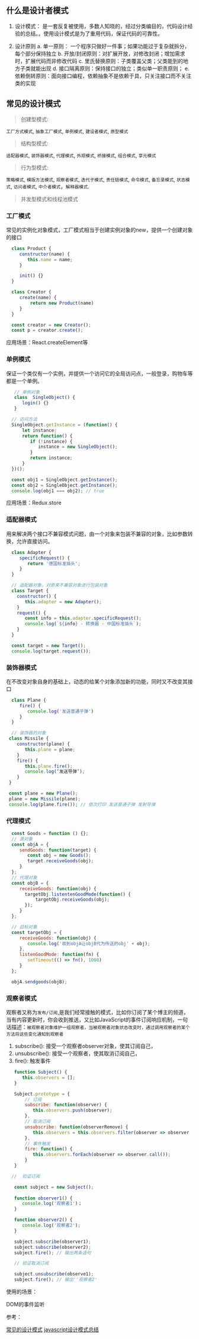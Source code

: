 ## 什么是设计者模式

1.  设计模式： 是一套反复被使用，多数人知晓的，经过分类编目的，代码设计经验的总结。。使用设计模式是为了重用代码，保证代码的可靠性。

2.  设计原则
  a. 单一原则： 一个程序只做好一件事；如果功能过于复杂就拆分，每个部分保持独立
  b. 开放/封闭原则：对扩展开放，对修改封闭；增加需求时，扩展代码而非修改代码
  c. 里氏替换原则：子类覆盖父类；父类能到的地方子类就能出现
  d. 接口隔离原则：保持接口的独立；类似单一职责原则；
  e. 依赖倒转原则：面向接口编程，依赖抽象不是依赖于具，只关注接口而不关注类的实现
 
## 常见的设计模式

> 创建型模式:

`工厂方式模式`, `抽象工厂模式`, `单例模式`, `建设者模式`, `原型模式`

> 结构型模式:

`适配器模式`, `装饰器模式`, `代理模式`, `外观模式`, `桥接模式`, `组合模式`, `享元模式`

> 行为型模式:

`策略模式`, `模版方法模式`, `观察者模式`, `迭代子模式`, `责任链模式`, `命令模式`, `备忘录模式`, `状态模式`, `访问者模式`, `中介者模式`，`解释器模式`.

> 并发型模式和线程池模式

### 工厂模式

常见的实例化对象模式，工厂模式相当于创建实例对象的new，提供一个创建对象的接口

```javascript
  class Product {
     constructor(name) {
        this.name = name;
     }

     init() {}
  }

  class Creator {
     create(name) {
         return new Product(name)
     }
  }

  const creator = new Creator();
  const p = creator.create();
```
应用场景：React.createElement等

### 单例模式

保证一个类仅有一个实例，并提供一个访问它的全局访问点，一般登录，购物车等都是一个单例。

```javascript
   // 单例对象
   class  SingleObject() {
      login() {}
   }

  // 访问方法
  SingleObject.getInstance = (function() {
      let instance;
      return function() {
         if (!instance) {
            instance = new SingleObject();
         }
         return instance;
      }
  })();

  const obj1 = SingleObject.getInstance();
  const obj2 = SingleObject.getInstance();
  console.log(obj1 === obj2); // true
```

应用场景：Redux.store

### 适配器模式

用来解决两个接口不兼容模式问题，由一个对象来包装不兼容的对象，比如参数转换，允许直接访问。

```javascript
  class Adapter {
     specificRequest() {
        return '德国标准插头';
     }
  }

  // 适配器对象，对原来不兼容对象进行包装对象
  class Target {
    constructor() {
       this.adapter = new Adapter();
    }
    request() {
       const info = this.adapter.specificRequest();
       console.log(`${info} - 转换器 - 中国标准插头`);
    }
  }

  const target = new Target();
  console.log(target.request());
```

### 装饰器模式

在不改变对象自身的基础上，动态的给某个对象添加新的功能，同时又不改变其接口

```javascript
  class Plane {
     fire() {
        console.log('发送普通子弹')
     }
  }

  // 装饰器的对象
 class Missile {
    constructor(plane) {
       this.plane = plane;
    }
    fire() {
       this.plane.fire();
       console.log(‘发送导弹’);
    }
 }

 const plane = new Plane();
 plane = new Missile(plane);
 console.log(plane.fire()); // 依次打印 发送普通子弹 发射导弹
```

### 代理模式
```javascript
  const Goods = function () {};
  // 源对象
  const objA = {
     sendGoods: function(target) {
        const obj = new Goods();
        target.receiveGoods(obj);
     }
  };
  // 代理对象
  const objB = {
     receiveGoods: function(obj) {
       targetObj.listentenGoodMode(function() {
           targetObj.receiveGoods(obj);
       });
     }
  };

  // 目标对象 
  const targetObj = {
     receiveGoods: function(obj) {
        console.log('收到objA让objB代为传送的obj' + obj);
     },
     listenGoodMode: function(fn) {
        setTimeout(() => fn(), 1000)
     }
  };

  objA.sendgoods(objB);
```

### 观察者模式

观察者又称为`发布/订阅`,是我们经常接触的模式，比如你订阅了某个博主的频道，当有内容更新时，你会收到推送，又比如JavaScript的事件订阅响应机制，一句话描述：`被观察者对象维护一组观察者，当被观察者对象状态改变时，通过调用观察者的某个方法将这些变化通知到观察者`

1. subscribe(): 接受一个观察者observer对象，使其订阅自己，
2. unsubscribe(): 接受一个观察者，使其取消订阅自己，
3. fire(): 触发事件

```javascript
   function Subject() {
      this.observers = [];
   }

   Subject.prototype = {
       // 订阅
       subscribe: function(observer) {
          this.observers.push(observer);
       },
       // 取消订阅
       unsubscribe: function(observerRemove) {
          this.observers = this.observers.filter(observer => observer !== observerRemove);
       },
       // 事件触发
       fire: function() {
          this.observers.forEach(observer => observer.call());
       }
   }

  //  验证订阅

   const subject = new Subject();
   
   function observer1() {
      console.log('观察者1')；
   }

   function observer2() {
      console.log('观察者2');
   }

   subject.subscribe(observer1);
   subject.subscribe(observer2);
   subject.fire(); // 输出两条语句

   // 验证取消订阅

   subject.unsubscribe(observe1);
   subject.fire(); // 输出''观察者2'
```

使用的场景：

DOM的事件监听


参考：

[常见的设计模式](https://juejin.im/post/6844904200917221389?utm_source=gold_browser_extension#heading-85)
[javascript设计模式总结](https://juejin.im/post/6844903806807834637)